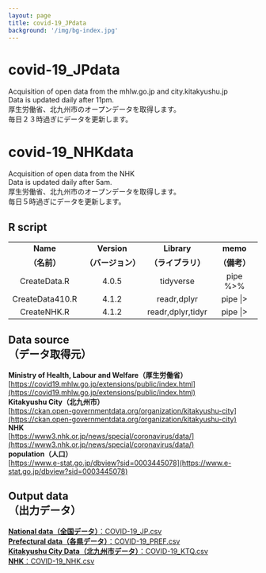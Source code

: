 ```yaml
---
layout: page
title: covid-19_JPdata
background: '/img/bg-index.jpg'
---
```


# covid-19_JPdata
Acquisition of open data from the mhlw.go.jp and city.kitakyushu.jp<br>
Data is updated daily after 11pm.<br>
厚生労働省、北九州市のオープンデータを取得します。<br>
毎日２３時過ぎにデータを更新します。

# covid-19_NHKdata
Acquisition of open data from the NHK<br>
Data is updated daily after 5am.<br>
厚生労働省、北九州市のオープンデータを取得します。<br>
毎日５時過ぎにデータを更新します。

## R script

|||||
|:---:|:---:|:---:|:---:|
|**Name**|**Version**|**Library**|**memo**|
|**（名前）**|**（バージョン）**|**（ライブラリ）**|**（備考）**|
|CreateData.R|4.0.5|tidyverse|pipe %>%|
|CreateData410.R|4.1.2|readr,dplyr|pipe \|>|
|CreateNHK.R|4.1.2|readr,dplyr,tidyr|pipe \|>|NHK

## Data source<br>（データ取得元）
**Ministry of Health, Labour and Welfare（厚生労働省）**<br>[https://covid19.mhlw.go.jp/extensions/public/index.html](https://covid19.mhlw.go.jp/extensions/public/index.html) <br>
**Kitakyushu City（北九州市）**<br>[https://ckan.open-governmentdata.org/organization/kitakyushu-city](https://ckan.open-governmentdata.org/organization/kitakyushu-city)<br>
**NHK**<br>[https://www3.nhk.or.jp/news/special/coronavirus/data/](https://www3.nhk.or.jp/news/special/coronavirus/data/)<br>
**population（人口）**<br>[https://www.e-stat.go.jp/dbview?sid=0003445078](https://www.e-stat.go.jp/dbview?sid=0003445078)


## Output data<br>（出力データ）
[**National data（全国データ）**：COVID-19_JP.csv](https://github.com/u-10bei/covid-19_JPdata/blob/main/data/COVID-19_JP.csv)<br>
[**Prefectural data（各県データ）**：COVID-19_PREF.csv](https://github.com/u-10bei/covid-19_JPdata/blob/main/data/COVID-19_PREF.csv)<br>
[**Kitakyushu City Data（北九州市データ）**：COVID-19_KTQ.csv](https://github.com/u-10bei/covid-19_JPdata/blob/main/data/COVID-19_KTQ.csv)<br>
[**NHK**：COVID-19_NHK.csv](https://github.com/u-10bei/covid-19_JPdata/blob/main/data/COVID-19_NHK.csv)